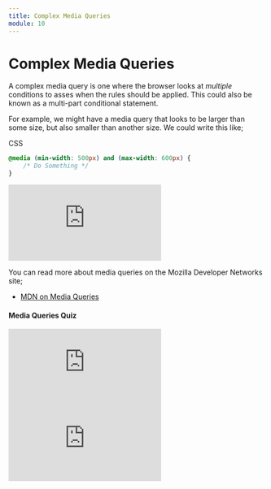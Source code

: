 ```yaml
---
title: Complex Media Queries
module: 10
---
```


# Complex Media Queries

A complex media query is one where the browser looks at _multiple_ conditions to asses when the rules should be applied. This could also be known as a multi-part conditional statement.

For example, we might have a media query that looks to be larger than some size, but also smaller than another size. We could write this like;

<div id="code-heading">CSS</div>

```css
@media (min-width: 500px) and (max-width: 600px) {
    /* Do Something */
}
```

<div class="embed-responsive embed-responsive-16by9"><iframe class="embed-responsive-item" src="https://www.youtube.com/embed/1pUS-g9E-Pg" frameborder="0" allowfullscreen></iframe></div>

You can read more about media queries on the Mozilla Developer Networks site;

- [MDN on Media Queries](https://developer.mozilla.org/en-US/docs/Web/CSS/Media_Queries/Using_media_queries)

#### Media Queries Quiz

<div class="embed-responsive embed-responsive-16by9"><iframe class="embed-responsive-item" src="https://www.youtube.com/embed/0I7Q-5lpCno" frameborder="0" allowfullscreen></iframe></div>

<div class="embed-responsive embed-responsive-16by9"><iframe class="embed-responsive-item" src="https://www.youtube.com/embed/dusZRagGtMU" frameborder="0" allowfullscreen></iframe></div>
